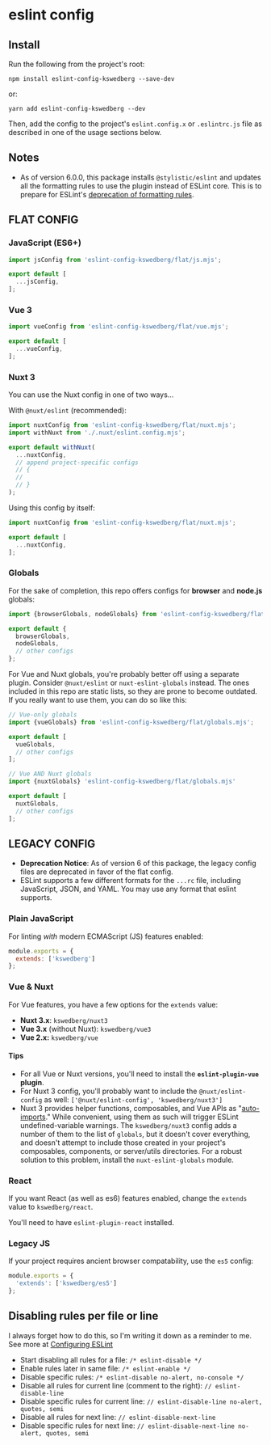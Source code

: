 # eslint config

## Install

Run the following from the project's root:

`npm install eslint-config-kswedberg --save-dev`

or:

`yarn add eslint-config-kswedberg --dev`

Then, add the config to the project's `eslint.config.x` or `.eslintrc.js` file as described in one of the usage sections below.

## Notes

* As of version 6.0.0, this package installs `@stylistic/eslint` and updates all the formatting rules to use the plugin instead of ESLint core. This is to prepare for ESLint's [deprecation of formatting rules](https://eslint.org/blog/2023/10/deprecating-formatting-rules/).

## FLAT CONFIG

### JavaScript (ES6+)

```js
import jsConfig from 'eslint-config-kswedberg/flat/js.mjs';

export default [
  ...jsConfig,
];
```

### Vue 3

```js
import vueConfig from 'eslint-config-kswedberg/flat/vue.mjs';

export default [
  ...vueConfig,
];
```

### Nuxt 3

You can use the Nuxt config in one of two ways…

With `@nuxt/eslint` (recommended):

```js
import nuxtConfig from 'eslint-config-kswedberg/flat/nuxt.mjs';
import withNuxt from './.nuxt/eslint.config.mjs';

export default withNuxt(
  ...nuxtConfig,
  // append project-specific configs
  // {
  //
  // }
);

```

Using this config by itself:

```js
import nuxtConfig from 'eslint-config-kswedberg/flat/nuxt.mjs';

export default [
  ...nuxtConfig,
];
```

### Globals

For the sake of completion, this repo offers configs for **browser** and **node.js** globals:

```js
import {browserGlobals, nodeGlobals} from 'eslint-config-kswedberg/flat/globals.mjs';

export default {
  browserGlobals,
  nodeGlobals,
  // other configs
};
```

For Vue and Nuxt globals, you're probably better off using a separate plugin. Consider `@nuxt/eslint` or `nuxt-eslint-globals` instead.  The ones included in this repo are static lists, so they are prone to become outdated. If you really want to use them, you can do so like this:

```js
// Vue-only globals
import {vueGlobals} from 'eslint-config-kswedberg/flat/globals.mjs';

export default [
  vueGlobals,
  // other configs
];
```

```js
// Vue AND Nuxt globals
import {nuxtGlobals} 'eslint-config-kswedberg/flat/globals.mjs'

export default [
  nuxtGlobals,
  // other configs
];
```

## LEGACY CONFIG

* **Deprecation Notice**: As of version 6 of this package, the legacy config files are deprecated in favor of the flat config.
* ESLint supports a few different formats for the `...rc` file, including JavaScript, JSON, and YAML. You may use any format that eslint supports.

### Plain JavaScript

For linting _with_ modern ECMAScript (JS) features enabled:

```js
module.exports = {
  extends: ['kswedberg']
};
```

### Vue & Nuxt

For Vue features, you have a few options for the `extends` value:

* **Nuxt 3.x**: `kswedberg/nuxt3`
* **Vue 3.x** (without Nuxt): `kswedberg/vue3`
* **Vue 2.x:** `kswedberg/vue`

#### Tips

* For all Vue or Nuxt versions, you'll need to install the **`eslint-plugin-vue` plugin**.
* For Nuxt 3 config, you'll probably want to include the `@nuxt/eslint-config` as well: `['@nuxt/eslint-config', 'kswedberg/nuxt3']`
* Nuxt 3 provides helper functions, composables, and Vue APIs as "[auto-imports](https://nuxt.com/docs/guide/concepts/auto-imports)." While convenient, using them as such will trigger ESLint undefined-variable warnings. The `kswedberg/nuxt3` config adds a number of them to the list of `globals`, but it doesn't cover everything, and doesn't attempt to include those created in your project's composables, components, or server/utils directories. For a robust solution to this problem, install the `nuxt-eslint-globals` module.

### React

If you want React (as well as es6) features enabled, change the `extends` value to `kswedberg/react`.

You'll need to have `eslint-plugin-react` installed.

### Legacy JS

If your project requires ancient browser compatability, use the `es5` config:

```js
module.exports = {
  'extends': ['kswedberg/es5']
};
```

## Disabling rules per file or line

I always forget how to do this, so I'm writing it down as a reminder to me. See more at [Configuring ESLint](http://eslint.org/docs/user-guide/configuring)

* Start disabling all rules for a file: `/* eslint-disable */`
* Enable rules later in same file: `/* eslint-enable */`
* Disable specific rules: `/* eslint-disable no-alert, no-console */`
* Disable all rules for current line (comment to the right): `// eslint-disable-line`
* Disable specific rules for current line: `// eslint-disable-line no-alert, quotes, semi`
* Disable all rules for next line: `// eslint-disable-next-line`
* Disable specific rules for next line: `// eslint-disable-next-line no-alert, quotes, semi`

